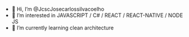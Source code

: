 - 👋 Hi, I’m @JcscJosecarlossilvacoelho
- 👀 I’m interested in JAVASCRIPT / C# / REACT / REACT-NATIVE / NODE JS
- 🌱 I’m currently learning clean architecture 
